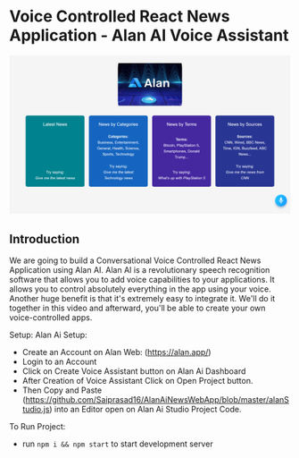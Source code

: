 # Voice Controlled React News Application - Alan AI Voice Assistant

![Voice Controlled React News Application](Alanainewswebapp.png)

## Introduction
We are going to build a Conversational Voice Controlled React News Application using Alan AI. Alan AI is a revolutionary speech recognition software that allows you to add voice capabilities to your applications. It allows you to control absolutely everything in the app using your voice. Another huge benefit is that it's extremely easy to integrate it. We'll do it together in this video and afterward, you'll be able to create your own voice-controlled apps.  

Setup:
Alan Ai Setup:
- Create an Account on Alan Web: (https://alan.app/)
- Login to an Account
- Click on Create Voice Assistant button on Alan Ai Dashboard
- After Creation of Voice Assistant Click on Open Project button.
- Then Copy and Paste (https://github.com/Saiprasad16/AlanAiNewsWebApp/blob/master/alanStudio.js) into an Editor open on Alan Ai Studio Project Code.


To Run Project:
- run ```npm i && npm start``` to start development server
